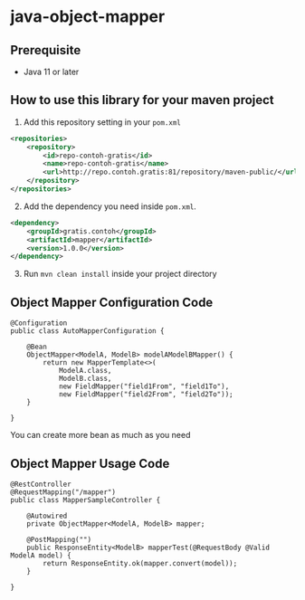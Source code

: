 # java-object-mapper

## Prerequisite
- Java 11 or later

## How to use this library for your maven project
1. Add this repository setting in your `pom.xml`
```xml
<repositories>
	<repository>
		<id>repo-contoh-gratis</id>
		<name>repo-contoh-gratis</name>
		<url>http://repo.contoh.gratis:81/repository/maven-public/</url>
	</repository>
</repositories>
```
2. Add the dependency you need inside `pom.xml`.
```xml
<dependency>
	<groupId>gratis.contoh</groupId>
	<artifactId>mapper</artifactId>
	<version>1.0.0</version>
</dependency>
```
3. Run `mvn clean install` inside your project directory
 
## Object Mapper Configuration Code
```
@Configuration
public class AutoMapperConfiguration {
	
    @Bean
    ObjectMapper<ModelA, ModelB> modelAModelBMapper() {
        return new MapperTemplate<>(
            ModelA.class, 
            ModelB.class,
            new FieldMapper("field1From", "field1To"),
            new FieldMapper("field2From", "field2To"));
    }
    
}
```
You can create more bean as much as you need

## Object Mapper Usage Code
```
@RestController
@RequestMapping("/mapper")
public class MapperSampleController {
	
    @Autowired
    private ObjectMapper<ModelA, ModelB> mapper;

    @PostMapping("")
    public ResponseEntity<ModelB> mapperTest(@RequestBody @Valid ModelA model) {
        return ResponseEntity.ok(mapper.convert(model));
    }
	
}
```
